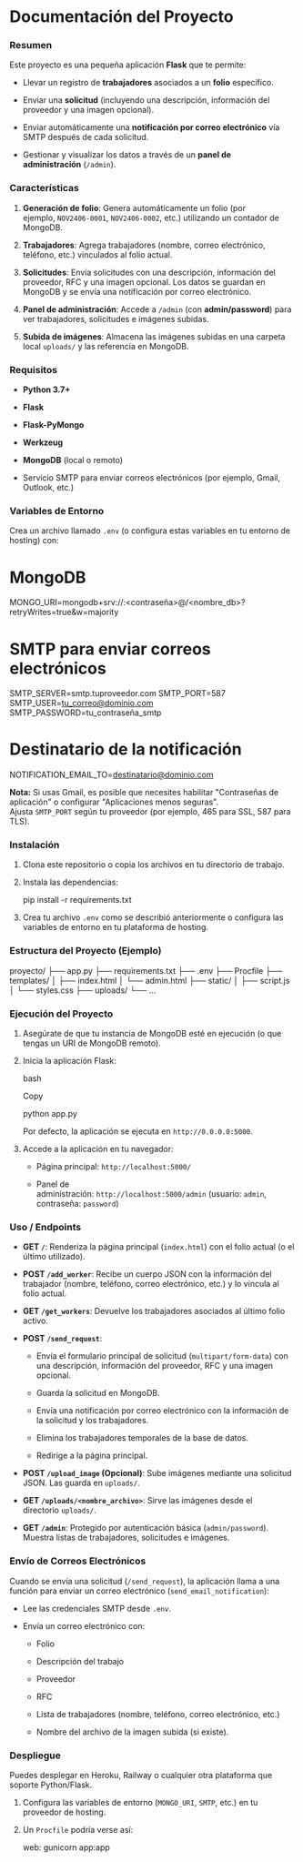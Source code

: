 Documentación del Proyecto
==========================

### Resumen

Este proyecto es una pequeña aplicación **Flask** que te permite:

-   Llevar un registro de **trabajadores** asociados a un **folio** específico.

-   Enviar una **solicitud** (incluyendo una descripción, información del proveedor y una imagen opcional).

-   Enviar automáticamente una **notificación por correo electrónico** vía SMTP después de cada solicitud.

-   Gestionar y visualizar los datos a través de un **panel de administración** (`/admin`).

### Características

1.  **Generación de folio**: Genera automáticamente un folio (por ejemplo, `NOV2406-0001`, `NOV2406-0002`, etc.) utilizando un contador de MongoDB.

2.  **Trabajadores**: Agrega trabajadores (nombre, correo electrónico, teléfono, etc.) vinculados al folio actual.

3.  **Solicitudes**: Envía solicitudes con una descripción, información del proveedor, RFC y una imagen opcional. Los datos se guardan en MongoDB y se envía una notificación por correo electrónico.

4.  **Panel de administración**: Accede a `/admin` (con **admin/password**) para ver trabajadores, solicitudes e imágenes subidas.

5.  **Subida de imágenes**: Almacena las imágenes subidas en una carpeta local `uploads/` y las referencia en MongoDB.

### Requisitos

-   **Python 3.7+**

-   **Flask**

-   **Flask-PyMongo**

-   **Werkzeug**

-   **MongoDB** (local o remoto)

-   Servicio SMTP para enviar correos electrónicos (por ejemplo, Gmail, Outlook, etc.)

### Variables de Entorno

Crea un archivo llamado `.env` (o configura estas variables en tu entorno de hosting) con:

# MongoDB
MONGO_URI=mongodb+srv://<usuario>:<contraseña>@<cluster>/<nombre_db>?retryWrites=true&w=majority

# SMTP para enviar correos electrónicos
SMTP_SERVER=smtp.tuproveedor.com
SMTP_PORT=587
SMTP_USER=tu_correo@dominio.com
SMTP_PASSWORD=tu_contraseña_smtp

# Destinatario de la notificación
NOTIFICATION_EMAIL_TO=destinatario@dominio.com

**Nota:** Si usas Gmail, es posible que necesites habilitar "Contraseñas de aplicación" o configurar "Aplicaciones menos seguras". Ajusta `SMTP_PORT` según tu proveedor (por ejemplo, 465 para SSL, 587 para TLS).

### Instalación

1.  Clona este repositorio o copia los archivos en tu directorio de trabajo.

2.  Instala las dependencias:

    pip install -r requirements.txt

3.  Crea tu archivo `.env` como se describió anteriormente o configura las variables de entorno en tu plataforma de hosting.

### Estructura del Proyecto (Ejemplo)

proyecto/
├── app.py
├── requirements.txt
├── .env
├── Procfile
├── templates/
│   ├── index.html
│   └── admin.html
├── static/
│   ├── script.js
│   └── styles.css
├── uploads/
└── ...

### Ejecución del Proyecto

1.  Asegúrate de que tu instancia de MongoDB esté en ejecución (o que tengas un URI de MongoDB remoto).

2.  Inicia la aplicación Flask:

    bash

    Copy

    python app.py

    Por defecto, la aplicación se ejecuta en `http://0.0.0.0:5000`.

3.  Accede a la aplicación en tu navegador:

    -   Página principal: `http://localhost:5000/`

    -   Panel de administración: `http://localhost:5000/admin` (usuario: `admin`, contraseña: `password`)

### Uso / Endpoints

-   **GET `/`**: Renderiza la página principal (`index.html`) con el folio actual (o el último utilizado).

-   **POST `/add_worker`**: Recibe un cuerpo JSON con la información del trabajador (nombre, teléfono, correo electrónico, etc.) y lo vincula al folio actual.

-   **GET `/get_workers`**: Devuelve los trabajadores asociados al último folio activo.

-   **POST `/send_request`**:

    -   Envía el formulario principal de solicitud (`multipart/form-data`) con una descripción, información del proveedor, RFC y una imagen opcional.

    -   Guarda la solicitud en MongoDB.

    -   Envía una notificación por correo electrónico con la información de la solicitud y los trabajadores.

    -   Elimina los trabajadores temporales de la base de datos.

    -   Redirige a la página principal.

-   **POST `/upload_image` (Opcional)**: Sube imágenes mediante una solicitud JSON. Las guarda en `uploads/`.

-   **GET `/uploads/<nombre_archivo>`**: Sirve las imágenes desde el directorio `uploads/`.

-   **GET `/admin`**: Protegido por autenticación básica (`admin/password`). Muestra listas de trabajadores, solicitudes e imágenes.

### Envío de Correos Electrónicos

Cuando se envía una solicitud (`/send_request`), la aplicación llama a una función para enviar un correo electrónico (`send_email_notification`):

-   Lee las credenciales SMTP desde `.env`.

-   Envía un correo electrónico con:

    -   Folio

    -   Descripción del trabajo

    -   Proveedor

    -   RFC

    -   Lista de trabajadores (nombre, teléfono, correo electrónico, etc.)

    -   Nombre del archivo de la imagen subida (si existe).

### Despliegue

Puedes desplegar en Heroku, Railway o cualquier otra plataforma que soporte Python/Flask.

1.  Configura las variables de entorno (`MONGO_URI`, `SMTP`, etc.) en tu proveedor de hosting.

2.  Un `Procfile` podría verse así:

    web: gunicorn app:app